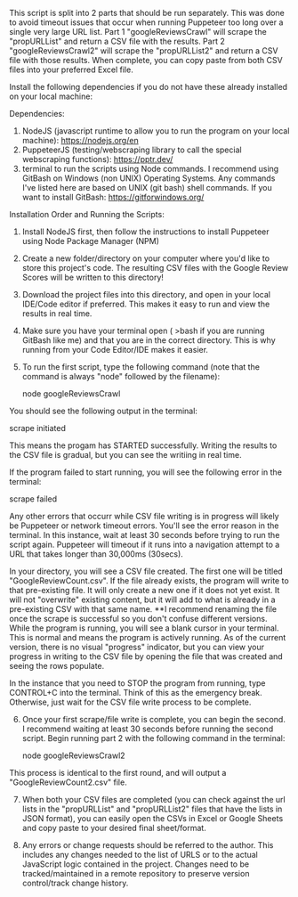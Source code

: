 This script is split into 2 parts that should be run separately. This was done to avoid timeout issues that occur when running Puppeteer too long over a single very large URL list.
Part 1 "googleReviewsCrawl" will scrape the "propURLList" and return a CSV file with the results. Part 2 "googleReviewsCrawl2" will scrape the "propURLList2" and return a CSV file with those results.
When complete, you can copy paste from both CSV files into your preferred Excel file.



Install the following dependencies if you do not have these already installed on your local machine:

Dependencies: 

1) NodeJS (javascript runtime to allow you to run the program on your local machine): https://nodejs.org/en
2) PuppeteerJS (testing/webscraping library to call the special webscraping functions): https://pptr.dev/
3) terminal to run the scripts using Node commands. I recommend using GitBash on Windows (non UNIX) Operating Systems. Any commands I've listed here are based on UNIX (git bash) shell commands. 
  If you want to install GitBash: https://gitforwindows.org/

Installation Order and Running the Scripts: 

1) Install NodeJS first, then follow the instructions to install Puppeteer using Node Package Manager (NPM)
2) Create a new folder/directory on your computer where you'd like to store this project's code. The resulting CSV files with the Google Review Scores will be written to this directory!
3) Download the project files into this directory, and open in your local IDE/Code editor if preferred. This makes it easy to run and view the results in real time. 
4) Make sure you have your terminal open ( >bash if you are running GitBash like me) and that you are in the correct directory. This is why running from your Code Editor/IDE makes it easier.
6) To run the first script, type the following command (note that the command is always "node" followed by the filename):

   node googleReviewsCrawl

You should see the following output in the terminal:

  scrape initiated

This means the progam has STARTED successfully. Writing the results to the CSV file is gradual, but you can see the writiing in real time.

If the program failed to start running, you will see the following error in the terminal:

  scrape failed

Any other errors that occurr while CSV file writing is in progress will likely be Puppeteer or network timeout errors. You'll see the error reason in the terminal. 
In this instance, wait at least 30 seconds before trying to run the script again. 
Puppeteer will timeout if it runs into a navigation attempt to a URL that takes longer than 30,000ms (30secs). 

In your directory, you will see a CSV file created. The first one will be titled "GoogleReviewCount.csv".
If the file already exists, the program will write to that pre-existing file. It will only create a new one if it does not yet exist. 
It will not "overwrite" existing content, but it will add to what is already in a pre-existing CSV with that same name.
**I recommend renaming the file once the scrape is successful so you don't confuse different versions.
While the program is running, you will see a blank cursor in your terminal. This is normal and means the program is actively running. As of the current version, there is no visual "progress" indicator, 
but you can view your progress in writing to the CSV file by opening the file that was created and seeing the rows populate.

In the instance that you need to STOP the program from running, type CONTROL+C into the terminal. Think of this as the emergency break. Otherwise, just wait for the CSV file write process to be complete.

6) Once your first scrape/file write is complete, you can begin the second. I recommend waiting at least 30 seconds before running the second script.
  Begin running part 2 with the following command in the terminal:

      node googleReviewsCrawl2

 This process is identical to the first round, and will output a "GoogleReviewCount2.csv" file.

 7) When both your CSV files are completed (you can check against the url lists in the "propURLList" and "propURLList2" files that have the lists in JSON format), you can easily open the CSVs in Excel or Google Sheets
    and copy paste to your desired final sheet/format.

8) Any errors or change requests should be referred to the author. This includes any changes needed to the list of URLS or to the actual JavaScript logic contained in the project.
   Changes need to be tracked/maintained in a remote repository to preserve version control/track change history.


   
